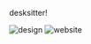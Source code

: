 desksitter!

![design](https://cdn.discordapp.com/attachments/487260107244044319/709480222843469865/unknown.png)
![website](https://cdn.discordapp.com/attachments/487260107244044319/709480601992036352/unknown.png)
